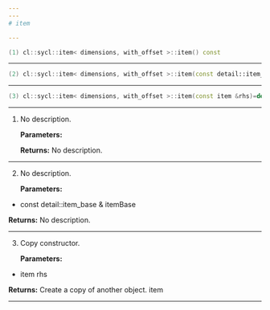 ```yaml
---
---
# item

---
```


```cpp
(1) cl::sycl::item< dimensions, with_offset >::item() const
```

---

```cpp
(2) cl::sycl::item< dimensions, with_offset >::item(const detail::item_base &itemBase)
```

---

```cpp
(3) cl::sycl::item< dimensions, with_offset >::item(const item &rhs)=default
```

---

1. No description.

   **Parameters:**

   **Returns:** No description.

---

2. No description.

   **Parameters:**

  * const detail::item_base & itemBase

   

   **Returns:** No description.

---

3. Copy constructor. 

   **Parameters:**

  * item rhs

   

   **Returns:** Create a copy of another  object. item

---

